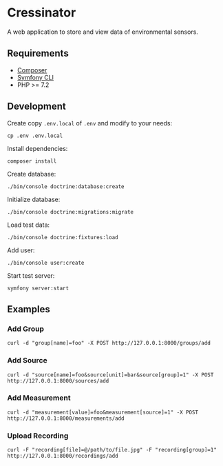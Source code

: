 Cressinator
===========

A web application to store and view data of environmental sensors.

## Requirements

  * [Composer](https://getcomposer.org/)
  * [Symfony CLI](https://symfony.com/download)
  * PHP >= 7.2

## Development

Create copy `.env.local` of `.env` and modify to your needs:

    cp .env .env.local

Install dependencies:

    composer install

Create database:

    ./bin/console doctrine:database:create

Initialize database:

    ./bin/console doctrine:migrations:migrate

Load test data:

    ./bin/console doctrine:fixtures:load

Add user:

    ./bin/console user:create

Start test server:

    symfony server:start

## Examples

### Add Group

    curl -d "group[name]=foo" -X POST http://127.0.0.1:8000/groups/add

### Add Source

    curl -d "source[name]=foo&source[unit]=bar&source[group]=1" -X POST http://127.0.0.1:8000/sources/add

### Add Measurement

    curl -d "measurement[value]=foo&measurement[source]=1" -X POST http://127.0.0.1:8000/measurements/add

### Upload Recording

    curl -F "recording[file]=@/path/to/file.jpg" -F "recording[group]=1" http://127.0.0.1:8000/recordings/add
